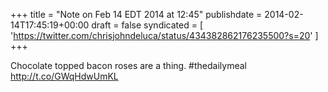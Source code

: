 +++
title = "Note on Feb 14 EDT 2014 at 12:45"
publishdate = 2014-02-14T17:45:19+00:00
draft = false
syndicated = [ 'https://twitter.com/chrisjohndeluca/status/434382862176235500?s=20' ]
+++

Chocolate topped bacon roses are a thing. #thedailymeal http://t.co/GWqHdwUmKL
